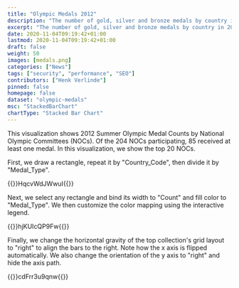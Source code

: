```yaml
---
title: "Olympic Medals 2012"
description: "The number of gold, silver and bronze medals by country in 2012 Summer Olympics."
excerpt: "The number of gold, silver and bronze medals by country in 2012 Summer Olympics."
date: 2020-11-04T09:19:42+01:00
lastmod: 2020-11-04T09:19:42+01:00
draft: false
weight: 50
images: [medals.png]
categories: ["News"]
tags: ["security", "performance", "SEO"]
contributors: ["Henk Verlinde"]
pinned: false
homepage: false
dataset: "olympic-medals"
msc: "StackedBarChart"
chartType: "Stacked Bar Chart"
---
```

This visualization shows 2012 Summer Olympic Medal Counts by National Olympic Committees (NOCs). Of the 204 NOCs participating, 85 received at least one medal. In this visualization, we show the top 20 NOCs.

First, we draw a rectangle, repeat it by "Country_Code", then divide it by "Medal_Type". 

{{<demo-video>}}HqcvWdJWwuI{{</demo-video>}}

<!-- {{< rawhtml >}} 
<video width=700px class="tutorial-video" controls>
    <source src="/videos/gallery/olympic-medals-1.mov" type="video/mp4">
    Your browser does not support the video tag.  
</video>
{{< /rawhtml >}} -->

Next, we select any rectangle and bind its width to "Count" and fill color to "Medal_Type". We then customize the color mapping using the interactive legend.

{{<demo-video>}}hjKUIcQP9Fw{{</demo-video>}}

<!-- {{< rawhtml >}} 
<video width=700px class="tutorial-video" controls>
    <source src="/videos/gallery/olympic-medals-2.mov" type="video/mp4">
    Your browser does not support the video tag.  
</video>
{{< /rawhtml >}} -->

Finally, we change the horizontal gravity of the top collection's grid layout to "right" to align the bars to the right. Note how the x axis is flipped automatically. We also change the orientation of the y axis to "right" and hide the axis path.

{{<demo-video>}}cdFrr3u9qnw{{</demo-video>}}

<!-- {{< rawhtml >}} 
<video width=700px class="tutorial-video" controls>
    <source src="/videos/gallery/olympic-medals-3.mov" type="video/mp4">
    Your browser does not support the video tag.  
</video>
{{< /rawhtml >}} -->